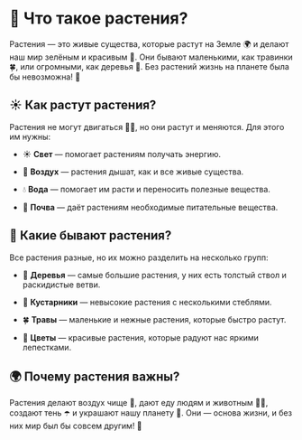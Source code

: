 # 🌿 Что такое растения?

Растения — это живые существа, которые растут на Земле 🌍 и делают наш мир зелёным и красивым 🌱. Они бывают маленькими, как травинки 🍀, или огромными, как деревья 🌳. Без растений жизнь на планете была бы невозможна! 🚀

## ☀️ Как растут растения?

Растения не могут двигаться 🚶‍♂️, но они растут и меняются. Для этого им нужны:

- ☀️ **Свет** — помогает растениям получать энергию.
    
- 💨 **Воздух** — растения дышат, как и все живые существа.
    
- 💧 **Вода** — помогает им расти и переносить полезные вещества.
    
- 🌾 **Почва** — даёт растениям необходимые питательные вещества.
    

## 🌱 Какие бывают растения?

Все растения разные, но их можно разделить на несколько групп:

- 🌳 **Деревья** — самые большие растения, у них есть толстый ствол и раскидистые ветви.
    
- 🌿 **Кустарники** — невысокие растения с несколькими стеблями.
    
- 🍀 **Травы** — маленькие и нежные растения, которые быстро растут.
    
- 🌸 **Цветы** — красивые растения, которые радуют нас яркими лепестками.
    

## 🌍 Почему растения важны?

Растения делают воздух чище 🍃, дают еду людям и животным 🥕🐰, создают тень ☂️ и украшают нашу планету 🎨. Они — основа жизни, и без них мир был бы совсем другим! 💚